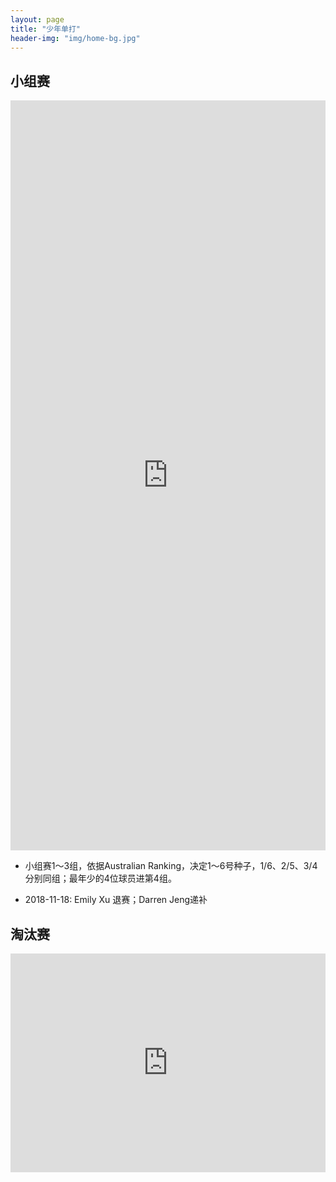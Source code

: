 ```yaml
---
layout: page
title: "少年单打"
header-img: "img/home-bg.jpg"
---
```


## 小组赛
<iframe src="https://challonge.com/actc2018jr/module" width="100%" height="1200" frameborder="0" scrolling="auto" allowtransparency="true"></iframe>

* 小组赛1～3组，依据Australian Ranking，决定1～6号种子，1/6、2/5、3/4 分别同组；最年少的4位球员进第4组。

* 2018-11-18: Emily Xu 退赛；Darren Jeng递补

## 淘汰赛
<iframe src="https://challonge.com/actc2018jrp/module" width="100%" height="350" frameborder="0" scrolling="auto" allowtransparency="true"></iframe>
